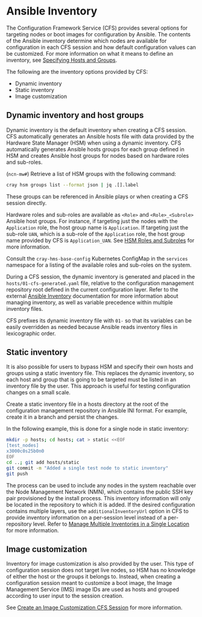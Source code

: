 # Ansible Inventory

The Configuration Framework Service \(CFS\) provides several options for targeting nodes or boot images for configuration by Ansible. The contents of the Ansible inventory determine which nodes are
available for configuration in each CFS session and how default configuration values can be customized. For more information on what it means to define an inventory, see
[Specifying Hosts and Groups](Specifying_Hosts_and_Groups.md).

The following are the inventory options provided by CFS:

* Dynamic inventory
* Static inventory
* Image customization

## Dynamic inventory and host groups

Dynamic inventory is the default inventory when creating a CFS session. CFS automatically generates an Ansible hosts file with data provided by the Hardware State Manager \(HSM\) when using a dynamic
inventory. CFS automatically generates Ansible hosts groups for each group defined in HSM and creates Ansible host groups for nodes based on hardware roles and sub-roles.

(`ncn-mw#`) Retrieve a list of HSM groups with the following command:

```bash
cray hsm groups list --format json | jq .[].label
```

These groups can be referenced in Ansible plays or when creating a CFS session directly.

Hardware roles and sub-roles are available as `<Role>` and `<Role>_<Subrole>` Ansible host groups. For instance, if targeting just the nodes with the `Application` role, the host group name is
`Application`. If targeting just the sub-role `UAN`, which is a sub-role of the `Application` role, the host group name provided by CFS is `Application_UAN`.
See [HSM Roles and Subroles](../hardware_state_manager/HSM_Roles_and_Subroles.md) for more information.

Consult the `cray-hms-base-config` Kubernetes ConfigMap in the `services` namespace for a listing of the available roles and sub-roles on the system.

During a CFS session, the dynamic inventory is generated and placed in the `hosts/01-cfs-generated.yaml` file, relative to the configuration management repository root defined in the current
configuration layer. Refer to the external [Ansible Inventory](https://docs.ansible.com/ansible/latest/user_guide/intro_inventory.html#using-multiple-inventory-sources) documentation for more
information about managing inventory, as well as variable precedence within multiple inventory files.

CFS prefixes its dynamic inventory file with `01-` so that its variables can be easily overridden as needed because Ansible reads inventory files in lexicographic order.

## Static inventory

It is also possible for users to bypass HSM and specify their own hosts and groups using a static inventory file. This replaces the dynamic inventory, so each host and group that is going to be
targeted must be listed in an inventory file by the user. This approach is useful for testing configuration changes on a small scale.

Create a static inventory file in a hosts directory at the root of the configuration management repository in Ansible INI format. For example, create it in a branch and persist the changes.

In the following example, this is done for a single node in static inventory:

```bash
mkdir -p hosts; cd hosts; cat > static <<EOF
[test_nodes]
x3000c0s25b0n0
EOF
cd ..; git add hosts/static
git commit -m "Added a single test node to static inventory"
git push
```

The process can be used to include any nodes in the system reachable over the Node Management Network \(NMN\), which contains the public SSH key pair provisioned by the install process. This inventory
information will only be located in the repository to which it is added. If the desired configuration contains multiple layers, use the `additionalInventoryUrl` option in CFS to provide inventory
information on a per-session level instead of a per-repository level. Refer to [Manage Multiple Inventories in a Single Location](Manage_Multiple_Inventories_in_a_Single_Location.md) for more
information.

## Image customization

Inventory for image customization is also provided by the user. This type of configuration session does not target live nodes, so HSM has no knowledge of either the host or the groups it belongs to.
Instead, when creating a configuration session meant to customize a boot image, the Image Management Service \(IMS\) image IDs are used as hosts and grouped according to user input to the session
creation.

See [Create an Image Customization CFS Session](Create_an_Image_Customization_CFS_Session.md) for more information.
